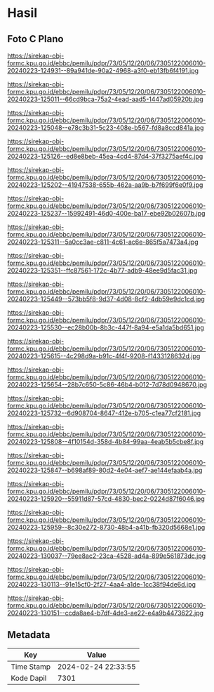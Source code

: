 # Hasil

## Foto C Plano

https://sirekap-obj-formc.kpu.go.id/ebbc/pemilu/pdpr/73/05/12/20/06/7305122006010-20240223-124931--89a941de-90a2-4968-a3f0-eb13fb6f4191.jpg

https://sirekap-obj-formc.kpu.go.id/ebbc/pemilu/pdpr/73/05/12/20/06/7305122006010-20240223-125011--66cd9bca-75a2-4ead-aad5-1447ad05920b.jpg

https://sirekap-obj-formc.kpu.go.id/ebbc/pemilu/pdpr/73/05/12/20/06/7305122006010-20240223-125048--e78c3b31-5c23-408e-b567-fd8a8ccd841a.jpg

https://sirekap-obj-formc.kpu.go.id/ebbc/pemilu/pdpr/73/05/12/20/06/7305122006010-20240223-125126--ed8e8beb-45ea-4cd4-87d4-37f3275aef4c.jpg

https://sirekap-obj-formc.kpu.go.id/ebbc/pemilu/pdpr/73/05/12/20/06/7305122006010-20240223-125202--41947538-655b-462a-aa9b-b7f699f6e0f9.jpg

https://sirekap-obj-formc.kpu.go.id/ebbc/pemilu/pdpr/73/05/12/20/06/7305122006010-20240223-125237--15992491-46d0-400e-ba17-ebe92b02607b.jpg

https://sirekap-obj-formc.kpu.go.id/ebbc/pemilu/pdpr/73/05/12/20/06/7305122006010-20240223-125311--5a0cc3ae-c811-4c61-ac6e-865f5a7473a4.jpg

https://sirekap-obj-formc.kpu.go.id/ebbc/pemilu/pdpr/73/05/12/20/06/7305122006010-20240223-125351--ffc87561-172c-4b77-adb9-48ee9d5fac31.jpg

https://sirekap-obj-formc.kpu.go.id/ebbc/pemilu/pdpr/73/05/12/20/06/7305122006010-20240223-125449--573bb5f8-9d37-4d08-8cf2-4db59e9dc1cd.jpg

https://sirekap-obj-formc.kpu.go.id/ebbc/pemilu/pdpr/73/05/12/20/06/7305122006010-20240223-125530--ec28b00b-8b3c-447f-8a94-e5a1da5bd651.jpg

https://sirekap-obj-formc.kpu.go.id/ebbc/pemilu/pdpr/73/05/12/20/06/7305122006010-20240223-125615--4c298d9a-b91c-4f4f-9208-f1433128632d.jpg

https://sirekap-obj-formc.kpu.go.id/ebbc/pemilu/pdpr/73/05/12/20/06/7305122006010-20240223-125654--28b7c650-5c86-46b4-b012-7d78d0948670.jpg

https://sirekap-obj-formc.kpu.go.id/ebbc/pemilu/pdpr/73/05/12/20/06/7305122006010-20240223-125732--6d908704-8647-412e-b705-c1ea77cf2181.jpg

https://sirekap-obj-formc.kpu.go.id/ebbc/pemilu/pdpr/73/05/12/20/06/7305122006010-20240223-125808--4f10154d-358d-4b84-99aa-4eab5b5cbe8f.jpg

https://sirekap-obj-formc.kpu.go.id/ebbc/pemilu/pdpr/73/05/12/20/06/7305122006010-20240223-125847--b698af89-80d2-4e04-aef7-ae144efaab4a.jpg

https://sirekap-obj-formc.kpu.go.id/ebbc/pemilu/pdpr/73/05/12/20/06/7305122006010-20240223-125920--55911d87-57cd-4830-bec2-0224d87f6046.jpg

https://sirekap-obj-formc.kpu.go.id/ebbc/pemilu/pdpr/73/05/12/20/06/7305122006010-20240223-125959--8c30e272-8730-48b4-a41b-fb320d5668e1.jpg

https://sirekap-obj-formc.kpu.go.id/ebbc/pemilu/pdpr/73/05/12/20/06/7305122006010-20240223-130037--79ee8ac2-23ca-4528-ad4a-899e561873dc.jpg

https://sirekap-obj-formc.kpu.go.id/ebbc/pemilu/pdpr/73/05/12/20/06/7305122006010-20240223-130113--91e15cf0-2f27-4aa4-a1de-1cc38f94de6d.jpg

https://sirekap-obj-formc.kpu.go.id/ebbc/pemilu/pdpr/73/05/12/20/06/7305122006010-20240223-130151--ccda8ae4-b7df-4de3-ae22-e4a9b4473622.jpg


## Metadata

| Key        | Value               |
| ---------- | ------------------- |
| Time Stamp | 2024-02-24 22:33:55 |
| Kode Dapil | 7301                |



